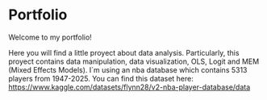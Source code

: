 # Portfolio
Welcome to my portfolio! 

Here you will find a little proyect about data analysis. Particularly, this proyect contains data manipulation, data visualization, OLS, Logit and MEM (Mixed Effects Models).
I´m using an nba database which contains 5313 players from 1947-2025. You can find this dataset here: https://www.kaggle.com/datasets/flynn28/v2-nba-player-database/data
